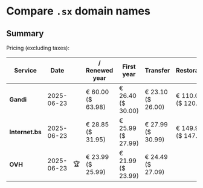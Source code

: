 # Compare `.sx` domain names

## Summary

Pricing (excluding taxes):

| Service | Date |  | / Renewed year | First year | Transfer | Restoration |
|--|--|--|--|--|--|--|
| **Gandi** | 2025-06-23 |  | € 60.00<br>($ 63.98) | € 26.40<br>($ 30.00) | € 23.10<br>($ 26.00) | € 110.00<br>($ 120.00) |
| **Internet.bs** | 2025-06-23 |  | € 28.85<br>($ 31.95) | € 25.99<br>($ 27.99) | € 27.99<br>($ 30.99) | € 149.95<br>($ 147.99) |
| **OVH** | 2025-06-23 | 🏆 | € 23.99<br>($ 25.99) | € 21.99<br>($ 23.99) | € 24.49<br>($ 27.09) |  |
